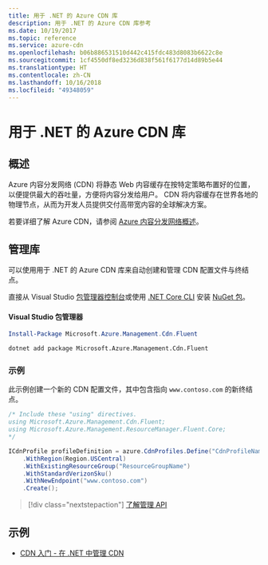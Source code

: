 ```yaml
---
title: 用于 .NET 的 Azure CDN 库
description: 用于 .NET 的 Azure CDN 库参考
ms.date: 10/19/2017
ms.topic: reference
ms.service: azure-cdn
ms.openlocfilehash: b06b886531510d442c415fdc483d8083b6622c8e
ms.sourcegitcommit: 1cf4550df8ed3236d838f561f6177d14d89b5e44
ms.translationtype: HT
ms.contentlocale: zh-CN
ms.lasthandoff: 10/16/2018
ms.locfileid: "49348059"
---
```

# <a name="azure-cdn-libraries-for-net"></a>用于 .NET 的 Azure CDN 库

## <a name="overview"></a>概述

Azure 内容分发网络 (CDN) 将静态 Web 内容缓存在按特定策略布置好的位置，以便提供最大的吞吐量，方便将内容分发给用户。 CDN 将内容缓存在世界各地的物理节点，从而为开发人员提供交付高带宽内容的全球解决方案。

若要详细了解 Azure CDN，请参阅 [Azure 内容分发网络概述](https://docs.microsoft.com/azure/cdn/cdn-overview)。


## <a name="management-library"></a>管理库

可以使用用于 .NET 的 Azure CDN 库来自动创建和管理 CDN 配置文件与终结点。 

直接从 Visual Studio [包管理器控制台][PackageManager]或使用 [.NET Core CLI][DotNetCLI] 安装 [NuGet 包](https://www.nuget.org/packages/Microsoft.Azure.Management.Cdn.Fluent)。

#### <a name="visual-studio-package-manager"></a>Visual Studio 包管理器

```powershell
Install-Package Microsoft.Azure.Management.Cdn.Fluent
```

```bash
dotnet add package Microsoft.Azure.Management.Cdn.Fluent
```

### <a name="example"></a>示例

此示例创建一个新的 CDN 配置文件，其中包含指向 `www.contoso.com` 的新终结点。

```csharp
/* Include these "using" directives.
using Microsoft.Azure.Management.Cdn.Fluent;
using Microsoft.Azure.Management.ResourceManager.Fluent.Core;
*/

ICdnProfile profileDefinition = azure.CdnProfiles.Define("CdnProfileName")
    .WithRegion(Region.USCentral)
    .WithExistingResourceGroup("ResourceGroupName")
    .WithStandardVerizonSku()
    .WithNewEndpoint("www.contoso.com")
    .Create();

```

> [!div class="nextstepaction"]
> [了解管理 API](/dotnet/api/overview/azure/cdn/management)


## <a name="samples"></a>示例

* [CDN 入门 - 在 .NET 中管理 CDN](https://github.com/Azure-Samples/cdn-dotnet-manage-cdn)

[PackageManager]: https://docs.microsoft.com/nuget/tools/package-manager-console
[DotNetCLI]: https://docs.microsoft.com/dotnet/core/tools/dotnet-add-package
